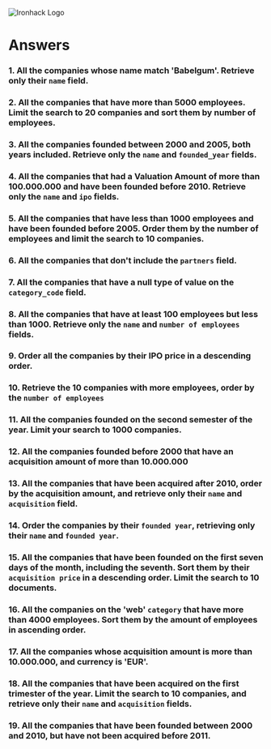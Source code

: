  ![Ironhack Logo](https://i.imgur.com/1QgrNNw.png)

# Answers

### 1. All the companies whose name match 'Babelgum'. Retrieve only their `name` field.

<!-- 
query : {name : "Babelgum"}
projection {name : 1} 
-->

### 2. All the companies that have more than 5000 employees. Limit the search to 20 companies and sort them by **number of employees**.

<!-- 
query: {number_of_employees: {$gt:5000}}
sort: {number_of_employees: 1}
limit: 20
 -->

### 3. All the companies founded between 2000 and 2005, both years included. Retrieve only the `name` and `founded_year` fields.

<!-- 
query: {founded_year:{$gte:2000, $lte:2005}}
projection: {name: 1, founded_year: 1}
 -->

### 4. All the companies that had a Valuation Amount of more than 100.000.000 and have been founded before 2010. Retrieve only the `name` and `ipo` fields.

<!-- 
query: {"ipo.valuation_amount": {$gt: 100000000}, founded_year:{$lt:2010}}
projection: {name: 1, ipo:1}
 -->


### 5. All the companies that have less than 1000 employees and have been founded before 2005. Order them by the number of employees and limit the search to 10 companies.

<!-- 
query: {number_of_employees:{$lt:1000}, founded_year:{$lt:2005}}
sort: {number_of_employees: 1}
limit: 10
 -->

### 6. All the companies that don't include the `partners` field.

<!-- 
query: {partners: {$exists:false}}
 -->

### 7. All the companies that have a null type of value on the `category_code` field.

<!-- 
query: {category_code:null}
 -->

### 8. All the companies that have at least 100 employees but less than 1000. Retrieve only the `name` and `number of employees` fields.

<!-- 
query: {number_of_employees:{$gte:100, $lt:1000}}
projection: {name:1, number_of_employees:1}
 -->

### 9. Order all the companies by their IPO price in a descending order.

<!-- 
sort: {"ipo.valuation_amount": -1}
 -->

### 10. Retrieve the 10 companies with more employees, order by the `number of employees`

<!-- 
query: {number_of_employees:{$gt: 0}}
sort: {number_of_employees: -1}
limit: 10
 -->

### 11. All the companies founded on the second semester of the year. Limit your search to 1000 companies.

<!-- 
query: {founded_month:{$gt:6}}
limit: 1000
 -->

### 12. All the companies founded before 2000 that have an acquisition amount of more than 10.000.000

<!-- 
query: {founded_year:{$lt:2000}, "acquisition.price_amount":{$gt:10000000}}
 -->

### 13. All the companies that have been acquired after 2010, order by the acquisition amount, and retrieve only their `name` and `acquisition` field.

<!-- 
query: {"acquisition.acquired_year":{$gt:2010}}
projection: {name:1, acquisition: 1, _id: 0}
sort: {"acquisition.price_amount": -1}
 -->

### 14. Order the companies by their `founded year`, retrieving only their `name` and `founded year`.

<!-- 
projection: {name:1, founded_year: 1, _id: 0}
sort: {founded_year: 1}
 -->

### 15. All the companies that have been founded on the first seven days of the month, including the seventh. Sort them by their `acquisition price` in a descending order. Limit the search to 10 documents.

<!-- 
query: {founded_day:{$lte: 7}}
sort: {"acquisition.price_amount": -1}
limit: 10
 -->

### 16. All the companies on the 'web' `category` that have more than 4000 employees. Sort them by the amount of employees in ascending order.

<!-- 
query: {category_code: "web", number_of_employees:{$gt: 4000}}
sort: {number_of_employees: 1}
 -->

### 17. All the companies whose acquisition amount is more than 10.000.000, and currency is 'EUR'.

<!-- 
query: {"acquisition.price_amount": {$gt: 10000000}, "acquisition.price_currency_code": "EUR"}
 -->

### 18. All the companies that have been acquired on the first trimester of the year. Limit the search to 10 companies, and retrieve only their `name` and `acquisition` fields.

<!-- 
query: {founded_month:{$lt: 4}}
project: {name: 1, acquisition: 1}
limit: 10
 -->

### 19. All the companies that have been founded between 2000 and 2010, but have not been acquired before 2011.

<!-- 
query: {founded_year:{$lte: 2010, $gte: 2000}, "acquisition.acquired_year":{$gte: 2011}}
 -->

